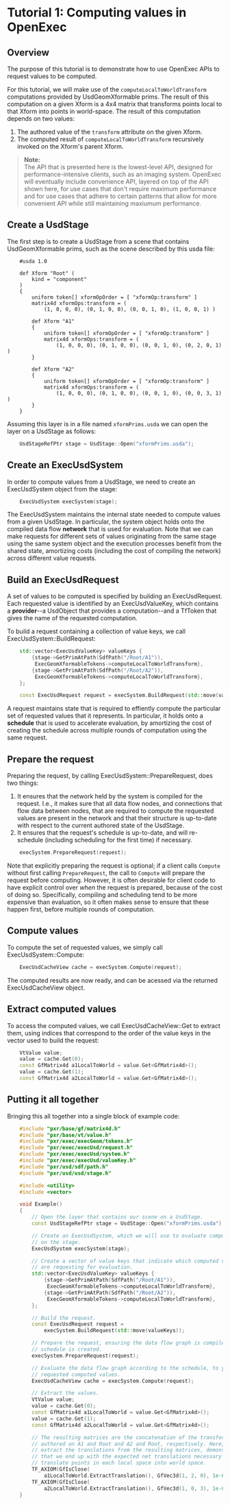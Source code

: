 # Tutorial 1: Computing values in OpenExec

## Overview

The purpose of this tutorial is to demonstrate how to use OpenExec APIs to
request values to be computed.

For this tutorial, we will make use of the `computeLocalToWorldTransform`
computations provided by UsdGeomXformable prims. The result of this computation
on a given Xform is a 4x4 matrix that transforms points local to that Xform into
points in world-space. The result of this computation depends on two values:
  1. The authored value of the `transform` attribute on the given Xform.
  2. The computed result of `computeLocalToWorldTransform` recursively invoked
     on the Xform's parent Xform.

> **Note:**  
> The API that is presented here is the lowest-level API, designed for
> performance-intensive clients, such as an imaging system. OpenExec will
> eventually include convenience API, layered on top of the API shown here, for
> use cases that don't require maximum performance and for use cases that adhere
> to certain patterns that allow for more convenient API while still maintaining
> maxiumum performance.

## Create a UsdStage

The first step is to create a UsdStage from a scene that contains
UsdGeomXformable prims, such as the scene described by this usda file:

```
    #usda 1.0

    def Xform "Root" (
        kind = "component"
    )
    {
        uniform token[] xformOpOrder = [ "xformOp:transform" ]
        matrix4d xformOps:transform = (
            (1, 0, 0, 0), (0, 1, 0, 0), (0, 0, 1, 0), (1, 0, 0, 1) )

        def Xform "A1"
        {
            uniform token[] xformOpOrder = [ "xformOp:transform" ]
            matrix4d xformOps:transform = (
                (1, 0, 0, 0), (0, 1, 0, 0), (0, 0, 1, 0), (0, 2, 0, 1) )
        }

        def Xform "A2"
        {
            uniform token[] xformOpOrder = [ "xformOp:transform" ]
            matrix4d xformOps:transform = (
                (1, 0, 0, 0), (0, 1, 0, 0), (0, 0, 1, 0), (0, 0, 3, 1) )
        }
    }
```

Assuming this layer is in a file named `xformPrims.usda` we can open the layer
on a UsdStage as follows:

```cpp
    UsdStageRefPtr stage = UsdStage::Open("xformPrims.usda");
```

## Create an ExecUsdSystem

In order to compute values from a UsdStage, we need to create an ExecUsdSystem
object from the stage:

```cpp
    ExecUsdSystem execSystem(stage);
```

The ExecUsdSystem maintains the internal state needed to compute values from a
given UsdStage. In particular, the system object holds onto the compiled data
flow **network** that is used for evaluation. Note that we can make requests for
different sets of values originating from the same stage using the same system
object and the execution processes benefit from the shared state, amortizing
costs (including the cost of compiling the network) across different value
requests.

## Build an ExecUsdRequest

A set of values to be computed is specified by building an ExecUsdRequest. Each
requested value is identified by an ExecUsdValueKey, which contains a
**provider**--a UsdObject that provides a computation--and a TfToken that gives
the name of the requested computation.

To build a request containing a collection of value keys, we call
ExecUsdSystem::BuildRequest:

```cpp
    std::vector<ExecUsdValueKey> valueKeys {
        {stage->GetPrimAtPath(SdfPath("/Root/A1")),
         ExecGeomXformableTokens->computeLocalToWorldTransform},
        {stage->GetPrimAtPath(SdfPath("/Root/A2")),
         ExecGeomXformableTokens->computeLocalToWorldTransform},
    };

    const ExecUsdRequest request = execSystem.BuildRequest(std::move(valueKeys));
```

A request maintains state that is required to effiently compute the particular
set of requested values that it represents. In particular, it holds onto a
**schedule** that is used to accelerate evaluation, by amortizing the cost of
creating the schedule across multiple rounds of computation using the same
request.

## Prepare the request

Preparing the request, by calling ExecUsdSystem::PrepareRequest, does two
things:
1. It ensures that the network held by the system is compiled for the
   request. I.e., it makes sure that all data flow nodes, and connections that
   flow data between nodes, that are required to compute the requested values
   are present in the network and that their structure is up-to-date with
   respect to the current authored state of the UsdStage.
2. It ensures that the request's schedule is up-to-date, and will re-schedule
   (including scheduling for the first time) if necessary.

```cpp
    execSystem.PrepareRequest(request);
```

Note that explicitly preparing the request is optional; if a client calls
`Compute` without first calling `PrepareRequest`, the call to `Compute` will
prepare the request before computing. However, it is often desirable for client
code to have explicit control over *when* the request is prepared, because of
the cost of doing so. Specifically, compiling and scheduling tend to be more
expensive than evaluation, so it often makes sense to ensure that these happen
first, before multiple rounds of computation.

## Compute values

To compute the set of requested values, we simply call ExecUsdSystem::Compute:

```cpp
    ExecUsdCacheView cache = execSystem.Compute(request);
```

The computed results are now ready, and can be acessed via the returned
ExecUsdCacheView object.

## Extract computed values

To access the computed values, we call ExecUsdCacheView::Get to extract them,
using indices that correspond to the order of the value keys in the vector used
to build the request:

```cpp
    VtValue value;
    value = cache.Get(0);
    const GfMatrix4d a1LocalToWorld = value.Get<GfMatrix4d>();
    value = cache.Get(1);
    const GfMatrix4d a2LocalToWorld = value.Get<GfMatrix4d>();
```

## Putting it all together

Bringing this all together into a single block of example code:

```cpp
    #include "pxr/base/gf/matrix4d.h"
    #include "pxr/base/vt/value.h"
    #include "pxr/exec/execGeom/tokens.h"
    #include "pxr/exec/execUsd/request.h"
    #include "pxr/exec/execUsd/system.h"
    #include "pxr/exec/execUsd/valueKey.h"
    #include "pxr/usd/sdf/path.h"
    #include "pxr/usd/usd/stage.h"

    #include <utility>
    #include <vector>

    void Example()
    {
        // Open the layer that contains our scene on a UsdStage.
        const UsdStageRefPtr stage = UsdStage::Open("xformPrims.usda");

        // Create an ExecUsdSystem, which we will use to evaluate computations
        // on the stage.
        ExecUsdSystem execSystem(stage);

        // Create a vector of value keys that indicate which computed values we
        // are requesting for evaluation.
        std::vector<ExecUsdValueKey> valueKeys {
            {stage->GetPrimAtPath(SdfPath("/Root/A1")),
             ExecGeomXformableTokens->computeLocalToWorldTransform},
            {stage->GetPrimAtPath(SdfPath("/Root/A2")),
             ExecGeomXformableTokens->computeLocalToWorldTransform},
        };

        // Build the request.
        const ExecUsdRequest request =
            execSystem.BuildRequest(std::move(valueKeys));

        // Prepare the request, ensuring the data flow graph is compiled and the
        // schedule is created.
        execSystem.PrepareRequest(request);

        // Evaluate the data flow graph according to the schedule, to yield the
        // requested computed values.
        ExecUsdCacheView cache = execSystem.Compute(request);

        // Extract the values.
        VtValue value;
        value = cache.Get(0);
        const GfMatrix4d a1LocalToWorld = value.Get<GfMatrix4d>();
        value = cache.Get(1);
        const GfMatrix4d a2LocalToWorld = value.Get<GfMatrix4d>();

        // The resulting matrices are the concatenation of the transforms
        // authored on A1 and Root and A2 and Root, respectively. Here, we
        // extract the translations from the resulting matrices, demonstrating
        // that we end up with the expected net translations necessary to
        // translate points in each local space into world space.
        TF_AXIOM(GfIsClose(
            a1LocalToWorld.ExtractTranslation(), GfVec3d(1, 2, 0), 1e-6));
        TF_AXIOM(GfIsClose(
            a2LocalToWorld.ExtractTranslation(), GfVec3d(1, 0, 3), 1e-6));
    }
```
